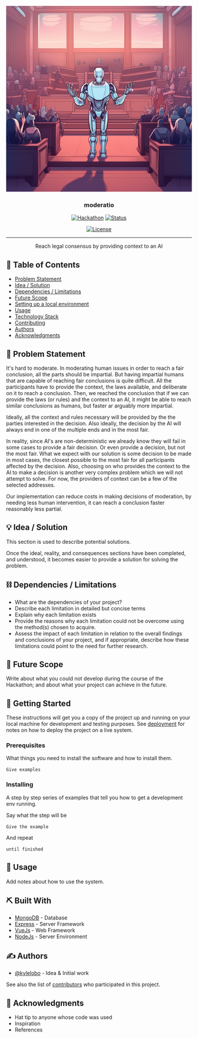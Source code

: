 <p align="center">
  <a href="" rel="noopener">
 <img src="court.png" alt="Project logo"></a>
</p>
<h3 align="center">moderatio</h3>

<div align="center">

[![Hackathon](https://img.shields.io/badge/hackathon-chainlink_spring_2023-orange.svg)](https://chainlinkspring2023.devpost.com/)
[![Status](https://img.shields.io/badge/status-work_in_progress-success.svg)]()
<!-- [![GitHub Issues](https://img.shields.io/github/issues/kylelobo/The-Documentation-Compendium.svg)](https://github.com/kylelobo/The-Documentation-Compendium/issues) -->
<!-- [![GitHub Pull Requests](https://img.shields.io/github/issues-pr/kylelobo/The-Documentation-Compendium.svg)](https://github.com/kylelobo/The-Documentation-Compendium/pulls) -->
[![License](https://img.shields.io/badge/license-MIT-blue.svg)](LICENSE.md)
</div>

---

<p align="center"> Reach legal consensus by providing context to an AI
    <br> 
</p>

## 📝 Table of Contents

- [Problem Statement](#problem_statement)
- [Idea / Solution](#idea)
- [Dependencies / Limitations](#limitations)
- [Future Scope](#future_scope)
- [Setting up a local environment](#getting_started)
- [Usage](#usage)
- [Technology Stack](#tech_stack)
- [Contributing](../CONTRIBUTING.md)
- [Authors](#authors)
- [Acknowledgments](#acknowledgments)

## 🧐 Problem Statement <a name = "problem_statement"></a>

It's hard to moderate. In moderating human issues in order to reach a fair conclusion, all the parts should be impartial. But having impartial humans that are capable of reaching fair conclusions is quite difficult. All the participants have to provide the context, the laws available, and deliberate on it to reach a conclusion. Then, we reached the conclusion that if we can provide the laws (or rules) and the context to an AI, it might be able to reach similar conclusions as humans, but faster ar arguably more impartial. 

Ideally, all the context and rules necessary will be provided by the the parties interested in the decision. Also ideally, the decision by the AI will always end in one of the multiple ends and in the most fair.

In reality, since AI's are non-deterministic we already know they will fail in some cases to provide a fair decision. Or even provide a decision, but not the most fair. What we expect with our solution is some decision to be made in most cases, the closest possible to the most fair for all participants affected by the decision. Also, choosing on who provides the context to the AI to make a decision is another very complex problem which we will not attempt to solve. For now, the providers of context can be a few of the selected addresses.

Our implementation can reduce costs in making decisions of moderation, by needing less human intervention, it can reach a conclusion faster reasonably less partial.


## 💡 Idea / Solution <a name = "idea"></a>

This section is used to describe potential solutions.

Once the ideal, reality, and consequences sections have been
completed, and understood, it becomes easier to provide a solution for solving the problem.

## ⛓️ Dependencies / Limitations <a name = "limitations"></a>

- What are the dependencies of your project?
- Describe each limitation in detailed but concise terms
- Explain why each limitation exists
- Provide the reasons why each limitation could not be overcome using the method(s) chosen to acquire.
- Assess the impact of each limitation in relation to the overall findings and conclusions of your project, and if
  appropriate, describe how these limitations could point to the need for further research.

## 🚀 Future Scope <a name = "future_scope"></a>

Write about what you could not develop during the course of the Hackathon; and about what your project can achieve
in the future.

## 🏁 Getting Started <a name = "getting_started"></a>

These instructions will get you a copy of the project up and running on your local machine for development
and testing purposes. See [deployment](#deployment) for notes on how to deploy the project on a live system.

### Prerequisites

What things you need to install the software and how to install them.

```
Give examples
```

### Installing

A step by step series of examples that tell you how to get a development env running.

Say what the step will be

```
Give the example
```

And repeat

```
until finished
```

## 🎈 Usage <a name="usage"></a>

Add notes about how to use the system.

## ⛏️ Built With <a name = "tech_stack"></a>

- [MongoDB](https://www.mongodb.com/) - Database
- [Express](https://expressjs.com/) - Server Framework
- [VueJs](https://vuejs.org/) - Web Framework
- [NodeJs](https://nodejs.org/en/) - Server Environment

## ✍️ Authors <a name = "authors"></a>

- [@kylelobo](https://github.com/kylelobo) - Idea & Initial work

See also the list of [contributors](https://github.com/kylelobo/The-Documentation-Compendium/contributors)
who participated in this project.

## 🎉 Acknowledgments <a name = "acknowledgments"></a>

- Hat tip to anyone whose code was used
- Inspiration
- References
